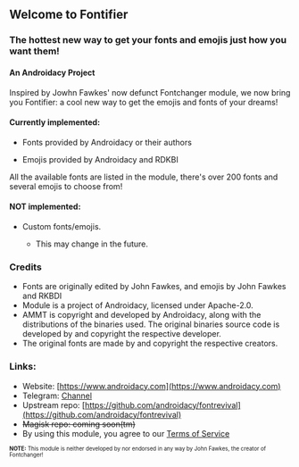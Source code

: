 ## Welcome to Fontifier
### The hottest new way to get your fonts and emojis just how you want them!
#### An Androidacy Project

Inspired by Jowhn Fawkes' now defunct Fontchanger module, we now bring you Fontifier: a cool new way to get the emojis and fonts of your dreams!

#### Currently implemented:

- Fonts provided by Androidacy or their authors

- Emojis provided by Androidacy and RDKBI

All the available fonts are listed in the module, there's over 200 fonts and several emojis to choose from!

#### NOT implemented:

- Custom fonts/emojis.

    - This may change in the future.

### Credits
- Fonts are originally edited by John Fawkes, and emojis by John Fawkes and RKBDI
- Module is a project of Androidacy, licensed under Apache-2.0.
- AMMT is copyright and developed by Androidacy, along with the distributions of the binaries used. The original binaries source code is developed by and copyright the respective developer.
- The original fonts are made by and copyright the respective creators.

### Links:
- Website: [https://www.androidacy.com](https://www.androidacy.com)
- Telegram: [Channel](https://t.me/androidacy_announxe)
- Upstream repo: [https://github.com/androidacy/fontrevival](https://github.com/androidacy/fontrevival)
- ~~Magisk repo: coming soon(tm)~~
- By using this module, you agree to our [Terms of Service](https://www.androidacy.com/terms)

<sub><sub>**NOTE:** This module is neither developed by nor endorsed in any way by John Fawkes, the creator of Fontchanger!</sub></sup>
